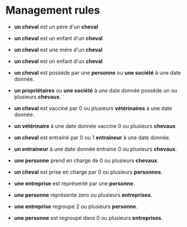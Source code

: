 Management rules
========

- **un cheval** est un père d'un **cheval**
- **un cheval** est un enfant d'un **cheval**

- **un cheval** est une mére d'un **cheval**
- **un cheval** est un enfant d'un **cheval**

- **un cheval** est posséde par une **personne** ou **une société** à une date donnée.
- **un propriétaires** ou **une société** à une date donnée posséde un ou plusieurs **chevaux**.

- **un cheval** est vacciné par 0 ou plusieurs **vétérinaires** à une date donnée.
- **un vétérinaire** à une date donnée vaccine 0 ou plusieurs **chevaux**

- **un cheval** est entrainé par 0 ou 1 **entraineur** à une date donnée.
- **un entraineur** à une date donnée entraine 0 ou plusieurs **chevaux**.

- **une personne** prend en charge de 0 ou plusieurs **chevaux**. 
- **un cheval** est prise en charge par 0 ou plusieurs **personnes**. 

- **une entreprise** est représenté par une **personne**.
- **une personne** représente zero ou plusieurs **entreprises**.

- **une entreprise** regroupe 2 ou plusieurs **personne**.
- **une personne** est regroupé dans 0 ou plusieurs **entreprises**.
